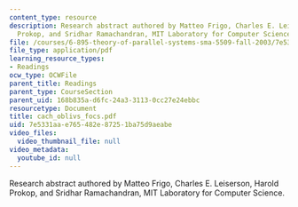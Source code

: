 ```yaml
---
content_type: resource
description: Research abstract authored by Matteo Frigo, Charles E. Leiserson, Harold
  Prokop, and Sridhar Ramachandran, MIT Laboratory for Computer Science.
file: /courses/6-895-theory-of-parallel-systems-sma-5509-fall-2003/7e5331aae765482e87251ba75d9aeabe_cach_oblivs_focs.pdf
file_type: application/pdf
learning_resource_types:
- Readings
ocw_type: OCWFile
parent_title: Readings
parent_type: CourseSection
parent_uid: 168b835a-d6fc-24a3-3113-0cc27e24ebbc
resourcetype: Document
title: cach_oblivs_focs.pdf
uid: 7e5331aa-e765-482e-8725-1ba75d9aeabe
video_files:
  video_thumbnail_file: null
video_metadata:
  youtube_id: null
---
```

Research abstract authored by Matteo Frigo, Charles E. Leiserson, Harold Prokop, and Sridhar Ramachandran, MIT Laboratory for Computer Science.


